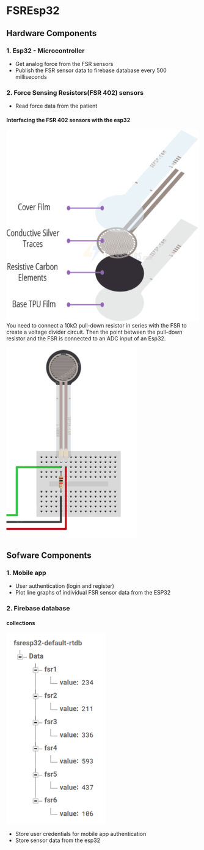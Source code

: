 # FSREsp32
## Hardware Components
### 1. Esp32 - Microcontroller
- Get analog force from the FSR sensors
- Publish the FSR sensor data to firebase database every 500 milliseconds

### 2. Force Sensing Resistors(FSR 402) sensors
- Read force data from the patient

#### Interfacing the FSR 402 sensors with the esp32
<img  height="500" src="images/fsrs.png"></img>
You need to connect a 10kΩ pull-down resistor in series with the FSR to create a voltage divider circuit. Then the point between the pull-down resistor and the FSR is connected to an ADC input of an Esp32.

<img  height="500" src="images/fsr.png"></img>
## Sofware Components
### 1. Mobile app
- User authentication (login and register)
- Plot line graphs of individual FSR sensor data from the ESP32 

### 2. Firebase database
#### collections
<img  height="500" src="images/firebase_collection.png"></img>
- Store user credentials for mobile app authentication
- Store sensor data from the esp32
